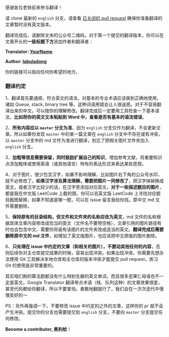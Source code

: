 感谢各位老铁前来参与翻译！

请 clone 最新的 `english` 分支，请查看 [已关闭的 pull request](https://github.com/labuladong/fucking-algorithm/pulls?q=is%3Apr+is%3Aclosed) 确保你准备翻译的文章暂时没有英文版本。

翻译完成后，请删除文末的公众号二维码。对于第一个提交的翻译版本，你可以在文章开头的**一级标题下方**添加作者和翻译者：

**Translator: [YourName](https://github.com/YourName)**

**Author: [labuladong](https://github.com/labuladong)**

你的链接可以指向任何你希望的地方。

### 翻译约定

1、翻译首先要通顺，符合英文的语法，对基本的专业术语应该做到正确地使用，诸如 Queue, stack, binary tree 等，这种词语用错会让人很迷惑。对于不容易翻译出来的中文，可以按你的理解修改。翻译完成后一定要用工具检查一下基本语法，**比如将你的英文文本粘贴到 Word 中，查看是否有基本的语法错误**。

2、**所有内容应以 `master` 分支为准**，因为 `english` 分支仅作为翻译，不会更新文章。所以如果你发现 `master` 中的某一篇文章在 `english` 分支中不存在或有冲突，以 `master` 分支中的 md 文件为准进行翻译，别忘了把相关图片文件夹加入 `english` 分支。

3、**加粗等信息需要保留，同时鼓励扩展自己的知识**，增加参考文献，将重要知识点添加粗体或使用英语（或其他语言）特有的表达形式来表达某些思想。

4、对于图片，很少包含汉字，如果不影响理解，比如图片右下角的公众号水印，就不必修改了。**如果汉字涉及算法理解，需要把图片一同修改了**，把汉字抹掉换成英文，或者汉字比较少的话，在汉字旁添加对应英文。**对于一些描述题目的图片**，都是我在中文版 LeetCode 上截的图，你可以去英文版 LeetCode 上寻找对应题目截图替换，如果不知道是哪一题，可以在 issue 留言我给你找。原中文 md 文件需要删除。

5、**保持原有的目录结构，但文件和文件夹的名称应改为英文**，md 文件的名称根据具体文章内容修改成恰当的英文（文件名不要带空格），文章引用的图片路径有时也会包含中文，需要你将装有该图片的文件夹改成适当的英文。**翻译完成后需要删除原中文的 md 文件**，如增加了英文版图片，也应该把中文原版的图片删除。

6、**只处理在 issue 中约定的文章（和相关的图片），不要动其他任何的内容**，否则后续你对主仓库提交成果的时候，容易出现冲突。如果出现冲突，你需要先想办法使用 Git 工具解决本地仓库和主仓库的版本冲突才能提交 pull request，练习 Git 的使用是非常重要的。

其实咱们刷的算法题都没有什么特别生僻的英文单词，而且很多歪果仁母语也不一定是英文。Google Translator 翻译带点术语（栈、队列这种）的文章效果很差，甚至代码都给你翻译，所以不要害怕，勇敢地翻就行了，我们会在一次次迭代中慢慢变好的～

PS：另外再强调一下，不要修改 issue 中约定的之外的文章，这样你的 pr 就不会产生冲突。提交你的分支也需要提交到 `english` 分支，不要向 `master` 分支提交任何修改。

**Become a contributor, 奥利给**！
